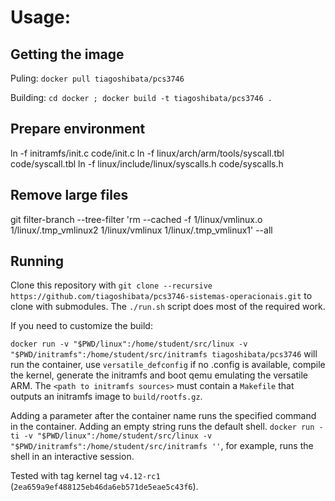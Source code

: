 # Usage:

## Getting the image

Puling: `docker pull tiagoshibata/pcs3746`

Building: `cd docker ; docker build -t tiagoshibata/pcs3746 .`

## Prepare environment
ln -f initramfs/init.c code/init.c
ln -f linux/arch/arm/tools/syscall.tbl code/syscall.tbl
ln -f linux/include/linux/syscalls.h code/syscalls.h

## Remove large files
git filter-branch --tree-filter 'rm --cached -f 1/linux/vmlinux.o 1/linux/.tmp_vmlinux2 1/linux/vmlinux 1/linux/.tmp_vmlinux1' --all

## Running

Clone this repository with `git clone --recursive https://github.com/tiagoshibata/pcs3746-sistemas-operacionais.git` to clone with submodules. The `./run.sh` script does most of the required work.

If you need to customize the build:

`docker run -v "$PWD/linux":/home/student/src/linux -v "$PWD/initramfs":/home/student/src/initramfs tiagoshibata/pcs3746` will run the container, use `versatile_defconfig` if no .config is available, compile the kernel, generate the initramfs and boot qemu emulating the versatile ARM. The `<path to initramfs sources>` must contain a `Makefile` that outputs an initramfs image to `build/rootfs.gz`.

Adding a parameter after the container name runs the specified command in the container. Adding an empty string runs the default shell. `docker run -ti -v "$PWD/linux":/home/student/src/linux -v "$PWD/initramfs":/home/student/src/initramfs ''`, for example, runs the shell in an interactive session.

Tested with tag kernel tag `v4.12-rc1` (`2ea659a9ef488125eb46da6eb571de5eae5c43f6`).
